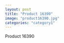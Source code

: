 ```yaml
---
layout: post
title: "Product 16390"
image: "product16390.jpg"
categories: "category1"
---
```

Product 16390
